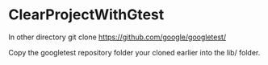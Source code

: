 # ClearProjectWithGtest

In other directory 
git clone https://github.com/google/googletest/

Copy the googletest repository folder your cloned earlier into the lib/ folder.



